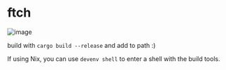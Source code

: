 # ftch

![image](https://github.com/user-attachments/assets/0618aa0f-f70c-4513-82c1-47236b06bc24)

build with `cargo build --release` and add to path :)

If using Nix, you can use `devenv shell` to enter a shell with the build tools.
